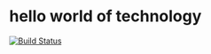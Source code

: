 # hello world of technology

[![Build Status](https://travis-ci.org/Gilbertelnino/teamwork.svg?branch=develop)](https://travis-ci.org/Gilbertelnino/teamwork)
